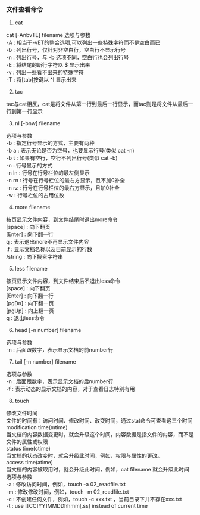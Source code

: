 ### 文件查看命令

1. cat    

cat [-AnbvTE] filename
选项与参数      
-A	: 相当于-vET的整合选项,可以列出一些特殊字符而不是空白而已      
-b	: 列出行号，仅针对非空白行，空白行不显示行号         
-n	: 列出行号，与 -b 选项不同，空白行也会列出行号     
-E	: 将结尾的断行字符以 $ 显示出来           
-v	: 列出一些看不出来的特殊字符              
-T	: 将[tab]按键以 ^I 显示出来            

2. tac         

tac与cat相反，cat是将文件从第一行到最后一行显示，而tac则是将文件从最后一行到第一行显示

3. nl [-bnw] filename         

选项与参数         
-b	: 指定行号显示的方式，主要有两种            
	  -b a	: 表示无论是否为空号，也要显示行号(类似 cat -n)          
	  -b t	: 如果有空行，空行不列出行号(类似 cat -b)      
-n	: 行号显示的方式           
	  -n ln	: 行号在行号栏位的最左侧显示        
	  -n rn	: 行号在行号栏位的最右方显示，且不加0补全          
	  -n rz : 行号在行号栏位的最右方显示，且加0补全           
-w	: 行号栏位的占用位数         

4. more	filename       

按页显示文件内容，到文件结尾时退出more命令       
	[space]	: 向下翻页     
	[Enter]	: 向下翻一行          
	q		: 表示退出more不再显示文件内容           
	:f		: 显示文档名称以及目前显示的行数          
	/string	: 向下搜索字符串        

5. less filename        

按页显示文件内容，到文件结束后不退出less命令       
	[space]	: 向下翻页        
	[Enter]	: 向下翻一行    
	[pgDn]	: 向下翻一页       
	[pgUp]	: 向上翻一页     
	q		: 退出less命令           

6. head [-n number] filename        

选项与参数      
-n	: 后面跟数字，表示显示文档的前number行     

7. tail [-n number] filename         

选项与参数         
-n	: 后面跟数字，表示显示文档的后number行          
-f	: 表示动态的显示文档的内容，对于查看日志特别有用        

8. touch

修改文件时间          
文件的时间有：访问时间、修改时间、改变时间，通过stat命令可查看这三个时间         
	modification time(mtime)           
	当文档的内容数据变更时，就会升级这个时间，内容数据是指文件的内容，而不是文件的属性或权限       
	status time(ctime)         
	当文档的状态改变时，就会升级此时间，例如，权限与属性的更改。      
	access time(atime)         
	当文档的内容被取用时，就会升级此时间，例如，cat filename 就会升级此时间           
选项与参数        
	-a	: 修改访问时间，例如，touch -a 02_readfile.txt           
	-m	: 修改修改时间，例如，touch -m 02_readfile.txt             
	-c	: 不创建任何文件，例如，touch -c xxx.txt ，当前目录下并不存在xxx.txt        
	-t	: use [[CC]YY]MMDDhhmm[.ss] instead of current time          



